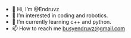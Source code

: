 - 👋 Hi, I’m @Endruvz
- 👀 I’m interested in coding and robotics.
- 🌱 I’m currently learning c++ and python.
- 📫 How to reach me busyendruvz@gmail.com

<!---
Endruvz/Endruvz is a ✨ special ✨ repository because its `README.md` (this file) appears on your GitHub profile.
You can click the Preview link to take a look at your changes.
--->

